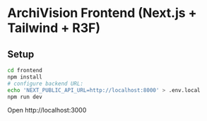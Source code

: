 # ArchiVision Frontend (Next.js + Tailwind + R3F)

## Setup
```bash
cd frontend
npm install
# configure backend URL:
echo 'NEXT_PUBLIC_API_URL=http://localhost:8000' > .env.local
npm run dev
```

Open http://localhost:3000
